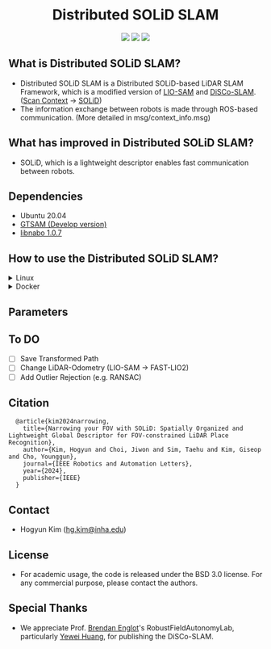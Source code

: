 <div align="center">
  <h1>Distributed SOLiD SLAM</h1>
  <a href=""><img src="https://img.shields.io/badge/-C++-blue?logo=cplusplus" /></a>
  <a href=""><img src="https://img.shields.io/badge/-Linux-grey?logo=linux" /></a>
  <a href=""><img src="https://badges.aleen42.com/src/docker.svg" /></a>
</div>

## What is Distributed SOLiD SLAM?
* Distributed SOLiD SLAM is a Distributed SOLiD-based LiDAR SLAM Framework, which is a modified version of [LIO-SAM](https://github.com/yeweihuang/LIO-SAM) and [DiSCo-SLAM](https://github.com/RobustFieldAutonomyLab/DiSCo-SLAM). ([Scan Context](https://github.com/gisbi-kim/scancontext.git) &rightarrow; [SOLiD](https://github.com/sparolab/solid.git))
* The information exchange between robots is made through ROS-based communication. (More detailed in msg/context_info.msg)

## What has improved in Distributed SOLiD SLAM?
* SOLiD, which is a lightweight descriptor enables fast communication between robots.

## Dependencies
* Ubuntu 20.04
* [GTSAM (Develop version)](https://github.com/borglab/gtsam.git)
* [libnabo 1.0.7](https://github.com/norlab-ulaval/libnabo/tree/1.0.7) 

## How to use the Distributed SOLiD SLAM?
<details>
<summary>Linux</summary>
<div markdown="1">

```
    $ cd ~/catkin_ws/src
    $ git clone https://github.com/sparolab/Distributed-SOLiD-SLAM.git
    $ cd ..
    $ catkin_make
    $ source devel/setup.bash
    $ roslaunch lio_sam run.launch
    $ rosbag play (your dataset).bag
  ```

</div>
</details>

<details>
<summary>Docker</summary>
<div markdown="1">

```
    $ cd ~/catkin_ws/src
    $ git clone https://github.com/sparolab/Distributed-SOLiD-SLAM.git
    $ docker pull cokr6901/distributed_solid_slam
    $ docker run --privileged --gpus all \
	-it --name distributed_solid_slam --ipc=host --shm-size=512M \
	--device=/dev/video0:/dev/video0 -v /tmp/.X11-unix:/tmp/.X11-unix:ro \
	-e DISPLAY=unix$DISPLAY -v /root/.Xauthority:/root/.Xauthority \
	--env="QT_X11_NO_MITSHM=1" \
	-v ~/catkin_ws/src/:/home/test_ws/src -v (your dataset folder path)/:/home/test_ws/storage cokr6901/distributed_solid_slam:latest
    $ cd /home/test_ws/
    $ catkin_make
    $ source devel/setup.bash
    $ roslaunch lio_sam run.launch
    $ rosbag play (your dataset).bag
  ```

</div>
</details>

## Parameters


## To DO
* [ ] Save Transformed Path
* [ ] Change LiDAR-Odometry (LIO-SAM &rightarrow; FAST-LIO2)
* [ ] Add Outlier Rejection (e.g. RANSAC)

## Citation
  ```
	@article{kim2024narrowing,
	  title={Narrowing your FOV with SOLiD: Spatially Organized and Lightweight Global Descriptor for FOV-constrained LiDAR Place Recognition},
	  author={Kim, Hogyun and Choi, Jiwon and Sim, Taehu and Kim, Giseop and Cho, Younggun},
	  journal={IEEE Robotics and Automation Letters},
	  year={2024},
	  publisher={IEEE}
	}
  ```
## Contact
* Hogyun Kim (hg.kim@inha.edu)

## License
* For academic usage, the code is released under the BSD 3.0 license. For any commercial purpose, please contact the authors.

## Special Thanks
* We appreciate Prof. [Brendan Englot](https://scholar.google.com/citations?user=Nd6tX_kAAAAJ&hl=ko)'s RobustFieldAutonomyLab, particularly [Yewei Huang](https://scholar.google.com/citations?user=8g3U_tkAAAAJ&hl=ko&oi=sra), for publishing the DiSCo-SLAM.
